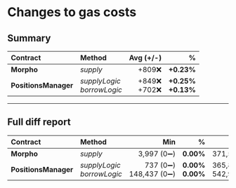 # Changes to gas costs

## Summary

| Contract | Method | Avg (+/-) | % |
|:-|:-|-:|-:|
| **Morpho** | _supply_ | +809❌ | **+0.23%** |
| **PositionsManager** | _supplyLogic_<br />_borrowLogic_ | +849❌<br />+702❌ | **+0.25%**<br />**+0.13%** |
---

## Full diff report

| Contract | Method | Min | % | Avg | % | Median | % | Max | % |
|:-|:-|-:|-:|-:|-:|-:|-:|-:|-:|
| **Morpho** | _supply_ | 3,997&nbsp;(0➖) | **0.00%** | 371,586&nbsp;(+809❌) | **+0.23%** | 395,247&nbsp;(+995❌) | **+0.27%** | 2,125,764&nbsp;(+304❌) | **+0.01%** |
| **PositionsManager** | _supplyLogic_<br />_borrowLogic_ | 737&nbsp;(0➖)<br />148,437&nbsp;(0➖) | **0.00%**<br />**0.00%** | 365,894&nbsp;(+849❌)<br />542,977&nbsp;(+702❌) | **+0.25%**<br />**+0.13%** | 383,960&nbsp;(+995❌)<br />438,816&nbsp;(0➖) | **+0.27%**<br />**0.00%** | 2,121,294&nbsp;(+304❌)<br />1,090,968&nbsp;(0➖) | **+0.01%**<br />**0.00%** |